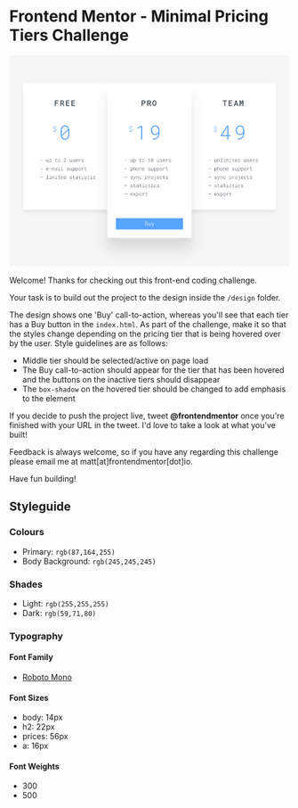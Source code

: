 # Frontend Mentor - Minimal Pricing Tiers Challenge

![Design for the pricing tier coding challenge](./design/pricing.jpg)

Welcome! Thanks for checking out this front-end coding challenge. 

Your task is to build out the project to the design inside the `/design` folder.

The design shows one 'Buy' call-to-action, whereas you'll see that each tier has a Buy button in the `index.html`. As part of the challenge, make it so that the styles change depending on the pricing tier that is being hovered over by the user. Style guidelines are as follows:

- Middle tier should be selected/active on page load
- The Buy call-to-action should appear for the tier that has been hovered and the buttons on the inactive tiers should disappear
- The `box-shadow` on the hovered tier should be changed to add emphasis to the element

If you decide to push the project live, tweet **@frontendmentor** once you're finished with your URL in the tweet. I'd love to take a look at what you've built!

Feedback is always welcome, so if you have any regarding this challenge please email me at matt[at]frontendmentor[dot]io.

Have fun building!

## Styleguide

### Colours
- Primary: `rgb(87,164,255)`
- Body Background: `rgb(245,245,245)`

### Shades
- Light: `rgb(255,255,255)`
- Dark: `rgb(59,71,80)`

### Typography
#### Font Family
- [Roboto Mono](https://fonts.google.com/specimen/Roboto+Mono)

#### Font Sizes
- body: 14px
- h2: 22px
- prices: 56px
- a: 16px

#### Font Weights
- 300
- 500